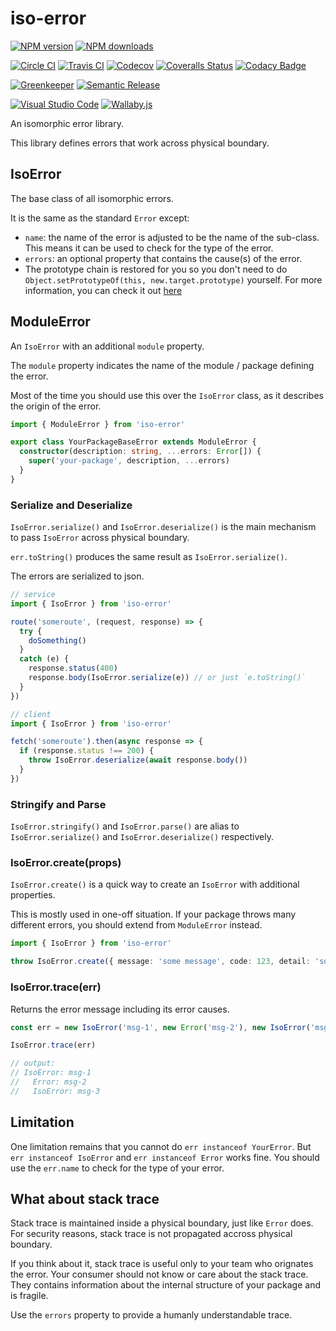 # iso-error

[![NPM version][npm-image]][npm-url]
[![NPM downloads][downloads-image]][downloads-url]

[![Circle CI][circleci-image]][circleci-url]
[![Travis CI][travis-image]][travis-url]
[![Codecov][codecov-image]][codecov-url]
[![Coveralls Status][coveralls-image]][coveralls-url]
[![Codacy Badge][codacy-image]][codacy-url]

[![Greenkeeper][greenkeeper-image]][greenkeeper-url]
[![Semantic Release][semantic-release-image]][semantic-release-url]

[![Visual Studio Code][vscode-image]][vscode-url]
[![Wallaby.js][wallaby-image]][wallaby-url]

An isomorphic error library.

This library defines errors that work across physical boundary.

## IsoError

The base class of all isomorphic errors.

It is the same as the standard `Error` except:

- `name`: the name of the error is adjusted to be the name of the sub-class. This means it can be used to check for the type of the error.
- `errors`: an optional property that contains the cause(s) of the error.
- The prototype chain is restored for you so you don't need to do `Object.setPrototypeOf(this, new.target.prototype)` yourself.
  For more information, you can check it out [here](https://github.com/Microsoft/TypeScript-wiki/blob/master/Breaking-Changes.md#extending-built-ins-like-error-array-and-map-may-no-longer-work)

## ModuleError

An `IsoError` with an additional `module` property.

The `module` property indicates the name of the module / package defining the error.

Most of the time you should use this over the `IsoError` class,
as it describes the origin of the error.

```ts
import { ModuleError } from 'iso-error'

export class YourPackageBaseError extends ModuleError {
  constructor(description: string, ...errors: Error[]) {
    super('your-package', description, ...errors)
  }
}
```

### Serialize and Deserialize

`IsoError.serialize()` and `IsoError.deserialize()` is the main mechanism to pass `IsoError` across physical boundary.

`err.toString()` produces the same result as `IsoError.serialize()`.

The errors are serialized to json.

```ts
// service
import { IsoError } from 'iso-error'

route('someroute', (request, response) => {
  try {
    doSomething()
  }
  catch (e) {
    response.status(400)
    response.body(IsoError.serialize(e)) // or just `e.toString()`
  }
})

// client
import { IsoError } from 'iso-error'

fetch('someroute').then(async response => {
  if (response.status !== 200) {
    throw IsoError.deserialize(await response.body())
  }
})
```

### Stringify and Parse

`IsoError.stringify()` and `IsoError.parse()` are alias to `IsoError.serialize()` and `IsoError.deserialize()` respectively.

### IsoError.create(props)

`IsoError.create()` is a quick way to create an `IsoError` with additional properties.

This is mostly used in one-off situation.
If your package throws many different errors,
you should extend from `ModuleError` instead.

```ts
import { IsoError } from 'iso-error'

throw IsoError.create({ message: 'some message', code: 123, detail: 'some more detail' })
```

### IsoError.trace(err)

Returns the error message including its error causes.

```ts
const err = new IsoError('msg-1', new Error('msg-2'), new IsoError('msg-3'))

IsoError.trace(err)

// output:
// IsoError: msg-1
//   Error: msg-2
//   IsoError: msg-3
```

## Limitation

One limitation remains that you cannot do `err instanceof YourError`.
But `err instanceof IsoError` and `err instanceof Error` works fine.
You should use the `err.name` to check for the type of your error.

## What about stack trace

Stack trace is maintained inside a physical boundary, just like `Error` does.
For security reasons, stack trace is not propagated accross physical boundary.

If you think about it, stack trace is useful only to your team who orignates the error.
Your consumer should not know or care about the stack trace.
They contains information about the internal structure of your package and is fragile.

Use the `errors` property to provide a humanly understandable trace.

[circleci-image]: https://circleci.com/gh/unional/iso-error/tree/master.svg?style=shield
[circleci-url]: https://circleci.com/gh/unional/iso-error/tree/master
[codacy-image]: https://api.codacy.com/project/badge/Grade/569e678c65cf4481a172aaeb83b41aef
[codacy-url]: https://www.codacy.com/app/homawong/iso-error?utm_source=github.com&amp;utm_medium=referral&amp;utm_content=unional/iso-error&amp;utm_campaign=Badge_Grade
[codecov-image]: https://codecov.io/gh/unional/iso-error/branch/master/graph/badge.svg
[codecov-url]: https://codecov.io/gh/unional/iso-error
[coveralls-image]: https://coveralls.io/repos/github/unional/iso-error/badge.svg?branch=master
[coveralls-url]: https://coveralls.io/github/unional/iso-error?branch=master
[downloads-image]: https://img.shields.io/npm/dm/iso-error.svg?style=flat
[downloads-url]: https://npmjs.org/package/iso-error
[greenkeeper-image]: https://badges.greenkeeper.io/unional/iso-error.svg
[greenkeeper-url]: https://greenkeeper.io/
[npm-image]: https://img.shields.io/npm/v/iso-error.svg?style=flat
[npm-url]: https://npmjs.org/package/iso-error
[semantic-release-image]: https://img.shields.io/badge/%20%20%F0%9F%93%A6%F0%9F%9A%80-semantic--release-e10079.svg
[semantic-release-url]: https://github.com/semantic-release/semantic-release
[travis-image]: https://travis-ci.com/unional/iso-error.svg?branch=master
[travis-url]: https://travis-ci.com/unional/iso-error?branch=master
[vscode-image]: https://img.shields.io/badge/vscode-ready-green.svg
[vscode-url]: https://code.visualstudio.com/
[wallaby-image]: https://img.shields.io/badge/wallaby.js-configured-green.svg
[wallaby-url]: https://wallabyjs.com
